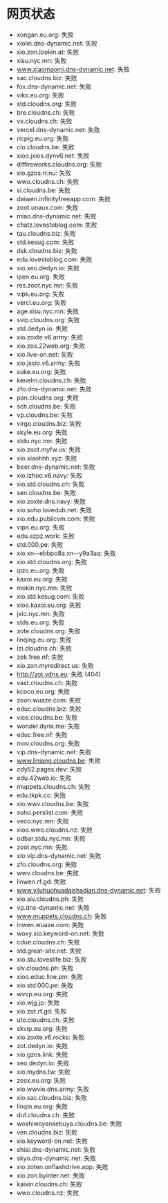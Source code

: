 # 网页状态
- xongan.eu.org: 失败
- xiolin.dns-dynamic.net: 失败
- xio.zon.lookin.at: 失败
- xisu.nyc.mn: 失败
- www.xiaomaomi.dns-dynamic.net: 失败
- sac.cloudns.biz: 失败
- fox.dns-dynamic.net: 失败
- viko.eu.org: 失败
- std.cloudns.org: 失败
- bre.cloudns.ch: 失败
- vx.cloudns.ch: 失败
- vercel.dns-dynamic.net: 失败
- ricpig.eu.org: 失败
- clo.cloudns.be: 失败
- xioo.jxios.dynv6.net: 失败
- diffireworks.cloudns.org: 失败
- xio.gzos.rr.nu: 失败
- wwo.cloudns.ch: 失败
- si.cloudns.be: 失败
- daiwen.infinityfreeapp.com: 失败
- zoot.unaux.com: 失败
- miao.dns-dynamic.net: 失败
- chatz.lovestoblog.com: 失败
- tau.cloudns.biz: 失败
- std.kesug.com: 失败
- dsk.cloudns.biz: 失败
- edu.lovestoblog.com: 失败
- xio.xeo.dedyn.io: 失败
- ipen.eu.org: 失败
- res.zoot.nyc.mn: 失败
- vipk.eu.org: 失败
- vercl.eu.org: 失败
- age.xisu.nyc.mn: 失败
- svip.cloudns.org: 失败
- std.dedyn.io: 失败
- xio.zoxte.v6.army: 失败
- xio.zos.22web.org: 失败
- xio.live-on.net: 失败
- xio.jxsio.v6.army: 失败
- suke.eu.org: 失败
- kenelm.cloudns.ch: 失败
- zfo.dns-dynamic.net: 失败
- pan.cloudns.org: 失败
- sch.cloudns.be: 失败
- vp.cloudns.be: 失败
- virgo.cloudns.biz: 失败
- skyle.eu.org: 失败
- stdu.nyc.mn: 失败
- xio.zoot.myfw.us: 失败
- xio.xiaohhh.xyz: 失败
- beer.dns-dynamic.net: 失败
- xio.lzhoo.v6.navy: 失败
- xio.std.cloudns.ch: 失败
- sen.cloudns.be: 失败
- xio.zoxte.dns.navy: 失败
- xio.soho.lovedub.net: 失败
- xio.edu.publicvm.com: 失败
- vipn.eu.org: 失败
- edu.ezpz.work: 失败
- std.000.pe: 失败
- xio.xn--ebbpo8a.xn--y9a3aq: 失败
- xio.std.cloudns.org: 失败
- ipzo.eu.org: 失败
- kaxoi.eu.org: 失败
- mokin.nyc.mn: 失败
- xio.std.kesug.com: 失败
- xioo.kaxoi.eu.org: 失败
- jxio.nyc.mn: 失败
- stds.eu.org: 失败
- zote.cloudns.org: 失败
- linqing.eu.org: 失败
- lzi.cloudns.ch: 失败
- zok.free.nf: 失败
- xio.zon.myredirect.us: 失败
- http://zot.ydns.eu: 失败 (404)
- vast.cloudns.ch: 失败
- kcoco.eu.org: 失败
- zoon.wuaze.com: 失败
- educ.cloudns.biz: 失败
- vice.cloudns.be: 失败
- wonder.dynx.me: 失败
- educ.free.nf: 失败
- mov.cloudns.org: 失败
- vip.dns-dynamic.net: 失败
- www.liniang.cloudns.be: 失败
- cdy52.pages.dev: 失败
- edu.42web.io: 失败
- muppets.cloudns.ch: 失败
- edu.tkpk.cc: 失败
- xio.wwv.cloudns.be: 失败
- soho.perslist.com: 失败
- veco.nyc.mn: 失败
- xioo.wwo.cloudns.nz: 失败
- odbar.stdu.nyc.mn: 失败
- zoot.nyc.mn: 失败
- xio.vip.dns-dynamic.net: 失败
- zfo.cloudns.org: 失败
- wwv.cloudns.be: 失败
- linwen.rf.gd: 失败
- www.yiluhuohuadaishadian.dns-dynamic.net: 失败
- xio.siv.cloudns.ph: 失败
- vp.dns-dynamic.net: 失败
- www.muppets.cloudns.ch: 失败
- inwen.wuaze.com: 失败
- woxy.xio.keyword-on.net: 失败
- cdue.cloudns.ch: 失败
- std.great-site.net: 失败
- xio.stu.loveslife.biz: 失败
- siv.cloudns.ph: 失败
- xioo.educ.line.pm: 失败
- xio.std.000.pe: 失败
- wvvp.eu.org: 失败
- xio.wjg.jp: 失败
- xio.zot.rf.gd: 失败
- uto.cloudns.ch: 失败
- skvip.eu.org: 失败
- xio.zoxte.v6.rocks: 失败
- zot.dedyn.io: 失败
- xio.gzos.link: 失败
- xeo.dedyn.io: 失败
- xio.mydns.tw: 失败
- zosx.eu.org: 失败
- xio.wwvio.dns.army: 失败
- xio.sac.cloudns.biz: 失败
- linqin.eu.org: 失败
- duf.cloudns.ch: 失败
- woshiwoyansebuya.cloudns.be: 失败
- ven.cloudns.biz: 失败
- xio.keyword-on.net: 失败
- shisi.dns-dynamic.net: 失败
- skyo.dns-dynamic.net: 失败
- xio.zoten.onflashdrive.app: 失败
- xio.zon.byinter.net: 失败
- kaixin.cloudns.ch: 失败
- wwo.cloudns.nz: 失败
